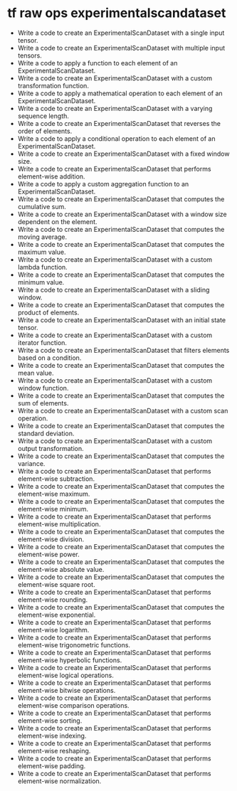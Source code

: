 # tf raw ops experimentalscandataset

- Write a code to create an ExperimentalScanDataset with a single input tensor.
- Write a code to create an ExperimentalScanDataset with multiple input tensors.
- Write a code to apply a function to each element of an ExperimentalScanDataset.
- Write a code to create an ExperimentalScanDataset with a custom transformation function.
- Write a code to apply a mathematical operation to each element of an ExperimentalScanDataset.
- Write a code to create an ExperimentalScanDataset with a varying sequence length.
- Write a code to create an ExperimentalScanDataset that reverses the order of elements.
- Write a code to apply a conditional operation to each element of an ExperimentalScanDataset.
- Write a code to create an ExperimentalScanDataset with a fixed window size.
- Write a code to create an ExperimentalScanDataset that performs element-wise addition.
- Write a code to apply a custom aggregation function to an ExperimentalScanDataset.
- Write a code to create an ExperimentalScanDataset that computes the cumulative sum.
- Write a code to create an ExperimentalScanDataset with a window size dependent on the element.
- Write a code to create an ExperimentalScanDataset that computes the moving average.
- Write a code to create an ExperimentalScanDataset that computes the maximum value.
- Write a code to create an ExperimentalScanDataset with a custom lambda function.
- Write a code to create an ExperimentalScanDataset that computes the minimum value.
- Write a code to create an ExperimentalScanDataset with a sliding window.
- Write a code to create an ExperimentalScanDataset that computes the product of elements.
- Write a code to create an ExperimentalScanDataset with an initial state tensor.
- Write a code to create an ExperimentalScanDataset with a custom iterator function.
- Write a code to create an ExperimentalScanDataset that filters elements based on a condition.
- Write a code to create an ExperimentalScanDataset that computes the mean value.
- Write a code to create an ExperimentalScanDataset with a custom window function.
- Write a code to create an ExperimentalScanDataset that computes the sum of elements.
- Write a code to create an ExperimentalScanDataset with a custom scan operation.
- Write a code to create an ExperimentalScanDataset that computes the standard deviation.
- Write a code to create an ExperimentalScanDataset with a custom output transformation.
- Write a code to create an ExperimentalScanDataset that computes the variance.
- Write a code to create an ExperimentalScanDataset that performs element-wise subtraction.
- Write a code to create an ExperimentalScanDataset that computes the element-wise maximum.
- Write a code to create an ExperimentalScanDataset that computes the element-wise minimum.
- Write a code to create an ExperimentalScanDataset that performs element-wise multiplication.
- Write a code to create an ExperimentalScanDataset that computes the element-wise division.
- Write a code to create an ExperimentalScanDataset that computes the element-wise power.
- Write a code to create an ExperimentalScanDataset that computes the element-wise absolute value.
- Write a code to create an ExperimentalScanDataset that computes the element-wise square root.
- Write a code to create an ExperimentalScanDataset that performs element-wise rounding.
- Write a code to create an ExperimentalScanDataset that computes the element-wise exponential.
- Write a code to create an ExperimentalScanDataset that performs element-wise logarithm.
- Write a code to create an ExperimentalScanDataset that performs element-wise trigonometric functions.
- Write a code to create an ExperimentalScanDataset that performs element-wise hyperbolic functions.
- Write a code to create an ExperimentalScanDataset that performs element-wise logical operations.
- Write a code to create an ExperimentalScanDataset that performs element-wise bitwise operations.
- Write a code to create an ExperimentalScanDataset that performs element-wise comparison operations.
- Write a code to create an ExperimentalScanDataset that performs element-wise sorting.
- Write a code to create an ExperimentalScanDataset that performs element-wise indexing.
- Write a code to create an ExperimentalScanDataset that performs element-wise reshaping.
- Write a code to create an ExperimentalScanDataset that performs element-wise padding.
- Write a code to create an ExperimentalScanDataset that performs element-wise normalization.